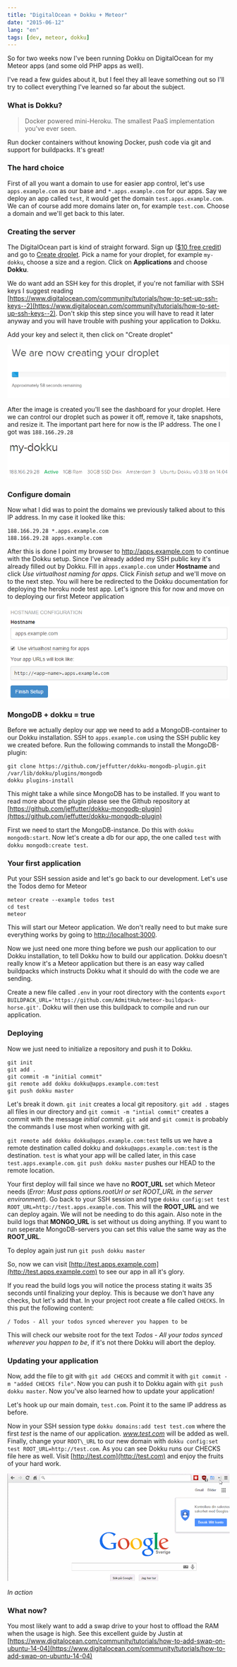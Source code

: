 ```yaml
---
title: "DigitalOcean + Dokku + Meteor"
date: "2015-06-12"
lang: "en"
tags: [dev, meteor, dokku]
---
```


So for two weeks now I've been running Dokku on DigitalOcean for my Meteor apps (and some old PHP apps as well).

I've read a few guides about it, but I feel they all leave something out so I'll try to collect everything I've learned so far about the subject.

### What is Dokku?

> Docker powered mini-Heroku. The smallest PaaS implementation you've ever seen.

Run docker containers without knowing Docker, push code via git and support for buildpacks. It's great!

### The hard choice

First of all you want a domain to use for easier app control, let's use `apps.example.com` as our base and `*.apps.example.com` for our apps. Say we deploy an app called `test`, it would get the domain `test.apps.example.com`. We can of course add more domains later on, for example `test.com`. Choose a domain and we'll get back to this later.

### Creating the server

The DigitalOcean part is kind of straight forward. Sign up ([$10 free credit](https://www.digitalocean.com/?refcode=36ba60ad6e89)) and go to [Create droplet](https://cloud.digitalocean.com/droplets/new). Pick a name for your droplet, for example `my-dokku`, choose a size and a region. Click on **Applications** and choose **Dokku**.

We do want add an SSH key for this droplet, if you're not familiar with SSH keys I suggest reading [https://www.digitalocean.com/community/tutorials/how-to-set-up-ssh-keys--2](https://www.digitalocean.com/community/tutorials/how-to-set-up-ssh-keys--2). Don't skip this step since you will have to read it later anyway and you will have trouble with pushing your application to Dokku.

Add your key and select it, then click on "Create droplet"

![Image Alt](create.png)

After the image is created you'll see the dashboard for your droplet. Here we can control our droplet such as power it off, remove it, take snapshots, and resize it. The important part here for now is the IP address. The one I got was `188.166.29.28`

![Image Alt](droplet.png)

### Configure domain

Now what I did was to point the domains we previously talked about to this IP address. In my case it looked like this:

    188.166.29.28 *.apps.example.com
    188.166.29.28 apps.example.com

After this is done I point my browser to http://apps.example.com to continue with the Dokku setup. Since I've already added my SSH public key it's already filled out by Dokku. Fill in `apps.example.com` under **Hostname** and click _Use virtualhost naming for apps_. Click _Finish setup_ and we'll move on to the next step. You will here be redirected to the Dokku documentation for deploying the heroku node test app. Let's ignore this for now and move on to deploying our first Meteor application

![Image Alt](hostname.png)

### MongoDB + dokku = true

Before we actually deploy our app we need to add a MongoDB-container to our Dokku installation. SSH to `apps.example.com` using the SSH public key we created before. Run the following commands to install the MongoDB-plugin:

    git clone https://github.com/jeffutter/dokku-mongodb-plugin.git /var/lib/dokku/plugins/mongodb
    dokku plugins-install

This might take a while since MongoDB has to be installed. If you want to read more about the plugin please see the Github repository at [https://github.com/jeffutter/dokku-mongodb-plugin](https://github.com/jeffutter/dokku-mongodb-plugin)

First we need to start the MongoDB-instance. Do this with `dokku mongodb:start`. Now let's create a db for our app, the one called `test` with `dokku mongodb:create test`.

### Your first application

Put your SSH session aside and let's go back to our development. Let's use the Todos demo for Meteor

    meteor create --example todos test
    cd test
    meteor

This will start our Meteor application. We don't really need to but make sure everything works by going to [http://localhost:3000](http://localhost:3000).

Now we just need one more thing before we push our application to our Dokku installation, to tell Dokku how to build our application. Dokku doesn't really know it's a Meteor application but there is an easy way called buildpacks which instructs Dokku what it should do with the code we are sending.

Create a new file called `.env` in your root directory with the contents `export BUILDPACK_URL='https://github.com/AdmitHub/meteor-buildpack-horse.git'`. Dokku will then use this buildpack to compile and run our application.

### Deploying

Now we just need to initialize a repository and push it to Dokku.

    git init
    git add .
    git commit -m "initial commit"
    git remote add dokku dokku@apps.example.com:test
    git push dokku master

Let's break it down. `git init` creates a local git repository. `git add .` stages all files in our directory and `git commit -m "intial commit"` creates a commit with the message _initial commit_. `git add` and `git commit` is probably the commands I use most when working with git.

`git remote add dokku dokku@apps.example.com:test` tells us we have a remote destination called dokku and `dokku@apps.example.com:test` is the destination. `test` is what your app will be called later, in this case `test.apps.example.com`. `git push dokku master` pushes our HEAD to the remote location.

Your first deploy will fail since we have no **ROOT_URL** set which Meteor needs (_Error: Must pass options.rootUrl or set ROOT_URL in the server environment_). Go back to your SSH session and type `dokku config:set test ROOT_URL=http://test.apps.example.com`. This will the **ROOT_URL** and we can deploy again. We will not be needing to do this again. Also note in the build logs that **MONGO_URL** is set without us doing anything. If you want to run seperate MongoDB-servers you can set this value the same way as the **ROOT_URL**.

To deploy again just run `git push dokku master`

So, now we can visit [http://test.apps.example.com](http://test.apps.example.com) to see our app in all it's glory.

If you read the build logs you will notice the process stating it waits 35 seconds until finalizing your deploy. This is because we don't have any checks, but let's add that. In your project root create a file called `CHECKS`. In this put the following content:

    / Todos - All your todos synced wherever you happen to be

This will check our website root for the text _Todos - All your todos synced wherever you happen to be_, if it's not there Dokku will abort the deploy.

### Updating your application

Now, add the file to git with `git add CHECKS` and commit it with `git commit -m "added CHECKS file"`. Now you can push it to Dokku again with `git push dokku master`. Now you've also learned how to update your application!

Let's hook up our main domain, `test.com`. Point it to the same IP address as before.

Now in your SSH session type `dokku domains:add test test.com` where the first _test_ is the name of our application. *www.test.com* will be added as well. Finally, change your `ROOT\_URL` to our new domain with `dokku config:set test ROOT_URL=http://test.com`. As you can see Dokku runs our CHECKS file here as well. Visit [http://test.com](http://test.com) and enjoy the fruits of your hard work.

![Image Alt](deployed.gif)

_In action_

### What now?

You most likely want to add a swap drive to your host to offload the RAM when the usage is high. See this excellent guide by Justin at [https://www.digitalocean.com/community/tutorials/how-to-add-swap-on-ubuntu-14-04](https://www.digitalocean.com/community/tutorials/how-to-add-swap-on-ubuntu-14-04)
